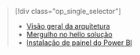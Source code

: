 > [!div class="op_single_selector"]
> * [Visão geral da arquitetura](../articles/machine-learning/cortana-analytics-playbook-vehicle-telemetry.md)
> * [Mergulho no hello solução](../articles/machine-learning/cortana-analytics-playbook-vehicle-telemetry-deep-dive.md)
> * [Instalação de painel do Power BI](../articles/machine-learning/cortana-analytics-playbook-vehicle-telemetry-powerbi.md)
> 
> 

